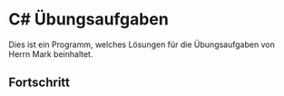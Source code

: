 # C# Übungsaufgaben
Dies ist ein Programm, welches Lösungen für die Übungsaufgaben von Herrn Mark beinhaltet.

## Fortschritt